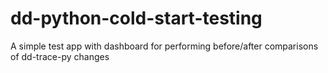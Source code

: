 # dd-python-cold-start-testing
A simple test app with dashboard for performing before/after comparisons of dd-trace-py changes
